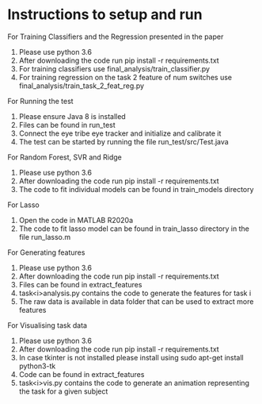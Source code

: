 # Instructions to setup and run

For Training Classifiers and the Regression presented in the paper

1. Please use python 3.6
2. After downloading the code run pip install -r requirements.txt
3. For training classifiers use final_analysis/train_classifier.py
4. For training regression on the task 2 feature of num switches use final_analysis/train_task_2_feat_reg.py

For Running the test

1. Please ensure Java 8 is installed
2. Files can be found in run_test
3. Connect the eye tribe eye tracker and initialize and calibrate it
4. The test can be started by running the file run_test/src/Test.java

For Random Forest, SVR and Ridge

1. Please use python 3.6
2. After downloading the code run pip install -r requirements.txt
3. The code to fit individual models can be found in train_models directory

For Lasso

1. Open the code in MATLAB R2020a
2. The code to fit lasso model can be found in train_lasso directory in the file run_lasso.m


For Generating features

1. Please use python 3.6
2. After downloading the code run pip install -r requirements.txt
3. Files can be found in extract_features
4. task\<i\>analysis.py contains the code to generate the features for task i
5. The raw data is available in data folder that can be used to extract more features

For Visualising task data

1. Please use python 3.6
2. After downloading the code run pip install -r requirements.txt
3. In case tkinter is not installed please install using sudo apt-get install python3-tk
4. Code can be found in extract_features
5. task\<i\>vis.py contains the code to generate an animation representing the task for a given subject
